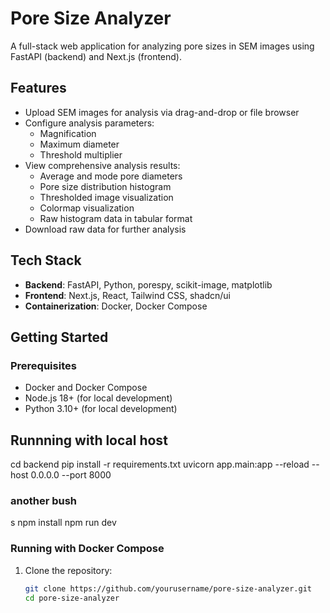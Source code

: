 # Pore Size Analyzer

A full-stack web application for analyzing pore sizes in SEM images using FastAPI (backend) and Next.js (frontend).

## Features

- Upload SEM images for analysis via drag-and-drop or file browser
- Configure analysis parameters:
  - Magnification
  - Maximum diameter
  - Threshold multiplier
- View comprehensive analysis results:
  - Average and mode pore diameters
  - Pore size distribution histogram
  - Thresholded image visualization
  - Colormap visualization
  - Raw histogram data in tabular format
- Download raw data for further analysis

## Tech Stack

- **Backend**: FastAPI, Python, porespy, scikit-image, matplotlib
- **Frontend**: Next.js, React, Tailwind CSS, shadcn/ui
- **Containerization**: Docker, Docker Compose

## Getting Started

### Prerequisites

- Docker and Docker Compose
- Node.js 18+ (for local development)
- Python 3.10+ (for local development)

## Runnning with local host

cd backend
pip install -r requirements.txt
uvicorn app.main:app --reload --host 0.0.0.0 --port 8000

### another bush
s
npm install
npm run dev



### Running with Docker Compose

1. Clone the repository:
   ```bash
   git clone https://github.com/yourusername/pore-size-analyzer.git
   cd pore-size-analyzer

